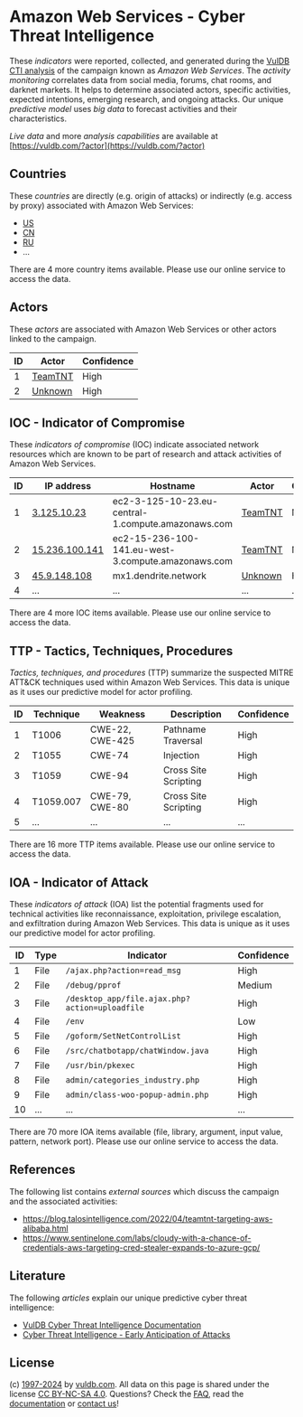 # Amazon Web Services - Cyber Threat Intelligence

These _indicators_ were reported, collected, and generated during the [VulDB CTI analysis](https://vuldb.com/?kb.cti) of the campaign known as _Amazon Web Services_. The _activity monitoring_ correlates data from social media, forums, chat rooms, and darknet markets. It helps to determine associated actors, specific activities, expected intentions, emerging research, and ongoing attacks. Our unique _predictive model_ uses _big data_ to forecast activities and their characteristics.

_Live data_ and more _analysis capabilities_ are available at [https://vuldb.com/?actor](https://vuldb.com/?actor)

## Countries

These _countries_ are directly (e.g. origin of attacks) or indirectly (e.g. access by proxy) associated with Amazon Web Services:

* [US](https://vuldb.com/?country.us)
* [CN](https://vuldb.com/?country.cn)
* [RU](https://vuldb.com/?country.ru)
* ...

There are 4 more country items available. Please use our online service to access the data.

## Actors

These _actors_ are associated with Amazon Web Services or other actors linked to the campaign.

ID | Actor | Confidence
-- | ----- | ----------
1 | [TeamTNT](https://vuldb.com/?actor.teamtnt) | High
2 | [Unknown](https://vuldb.com/?actor.unknown) | High

## IOC - Indicator of Compromise

These _indicators of compromise_ (IOC) indicate associated network resources which are known to be part of research and attack activities of Amazon Web Services.

ID | IP address | Hostname | Actor | Confidence
-- | ---------- | -------- | ----- | ----------
1 | [3.125.10.23](https://vuldb.com/?ip.3.125.10.23) | ec2-3-125-10-23.eu-central-1.compute.amazonaws.com | [TeamTNT](https://vuldb.com/?actor.teamtnt) | Medium
2 | [15.236.100.141](https://vuldb.com/?ip.15.236.100.141) | ec2-15-236-100-141.eu-west-3.compute.amazonaws.com | [TeamTNT](https://vuldb.com/?actor.teamtnt) | Medium
3 | [45.9.148.108](https://vuldb.com/?ip.45.9.148.108) | mx1.dendrite.network | [Unknown](https://vuldb.com/?actor.unknown) | High
4 | ... | ... | ... | ...

There are 4 more IOC items available. Please use our online service to access the data.

## TTP - Tactics, Techniques, Procedures

_Tactics, techniques, and procedures_ (TTP) summarize the suspected MITRE ATT&CK techniques used within Amazon Web Services. This data is unique as it uses our predictive model for actor profiling.

ID | Technique | Weakness | Description | Confidence
-- | --------- | -------- | ----------- | ----------
1 | T1006 | CWE-22, CWE-425 | Pathname Traversal | High
2 | T1055 | CWE-74 | Injection | High
3 | T1059 | CWE-94 | Cross Site Scripting | High
4 | T1059.007 | CWE-79, CWE-80 | Cross Site Scripting | High
5 | ... | ... | ... | ...

There are 16 more TTP items available. Please use our online service to access the data.

## IOA - Indicator of Attack

These _indicators of attack_ (IOA) list the potential fragments used for technical activities like reconnaissance, exploitation, privilege escalation, and exfiltration during Amazon Web Services. This data is unique as it uses our predictive model for actor profiling.

ID | Type | Indicator | Confidence
-- | ---- | --------- | ----------
1 | File | `/ajax.php?action=read_msg` | High
2 | File | `/debug/pprof` | Medium
3 | File | `/desktop_app/file.ajax.php?action=uploadfile` | High
4 | File | `/env` | Low
5 | File | `/goform/SetNetControlList` | High
6 | File | `/src/chatbotapp/chatWindow.java` | High
7 | File | `/usr/bin/pkexec` | High
8 | File | `admin/categories_industry.php` | High
9 | File | `admin/class-woo-popup-admin.php` | High
10 | ... | ... | ...

There are 70 more IOA items available (file, library, argument, input value, pattern, network port). Please use our online service to access the data.

## References

The following list contains _external sources_ which discuss the campaign and the associated activities:

* https://blog.talosintelligence.com/2022/04/teamtnt-targeting-aws-alibaba.html
* https://www.sentinelone.com/labs/cloudy-with-a-chance-of-credentials-aws-targeting-cred-stealer-expands-to-azure-gcp/

## Literature

The following _articles_ explain our unique predictive cyber threat intelligence:

* [VulDB Cyber Threat Intelligence Documentation](https://vuldb.com/?kb.cti)
* [Cyber Threat Intelligence - Early Anticipation of Attacks](https://www.scip.ch/en/?labs.20201022)

## License

(c) [1997-2024](https://vuldb.com/?kb.changelog) by [vuldb.com](https://vuldb.com/?kb.about). All data on this page is shared under the license [CC BY-NC-SA 4.0](https://creativecommons.org/licenses/by-nc-sa/4.0/). Questions? Check the [FAQ](https://vuldb.com/?kb.faq), read the [documentation](https://vuldb.com/?kb) or [contact us](https://vuldb.com/?contact)!
